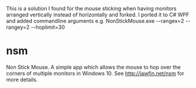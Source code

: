This is a solution I found for the mouse sticking when having monitors arranged vertically instead of horizontally and forked. I ported it to C# WPF and added commandline arguments e.g. NonStickMouse.exe --rangex=2 --rangey=2 --hoplimit=30


# nsm
Non Stick Mouse. A simple app which allows the mouse to hop over the corners of multiple monitors in Windows 10.
See http://jawfin.net/nsm for more details.
